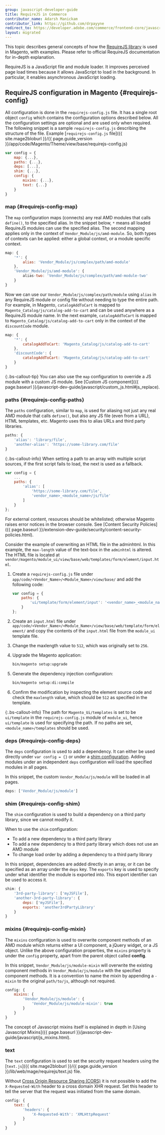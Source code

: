 ```yaml
---
group: javascript-developer-guide
title: RequireJS in Commerce
contributor_name: Adarsh Manickam
contributor_link: https://github.com/drpayyne
redirect_to: https://developer.adobe.com/commerce/frontend-core/javascript/requirejs/
layout: migrated
---
```


This topic describes general concepts of how the [RequireJS library](https://requirejs.org) is used in Magento, with examples. Please refer to official RequireJS documentation for in-depth explanation.

RequireJS is a JavaScript file and module loader. It improves perceived page load times because it allows JavaScript to load in the background. In particular, it enables asynchronous JavaScript loading.

## RequireJS configuration in Magento {#requirejs-config}

All configuration is done in the `requirejs-config.js` file. It has a single root object `config` which contains the configuration options described below. All the configuration settings are optional and are used only when required. The following snippet is a sample `requirejs-config.js` describing the structure of the file. Example [`requirejs-config.js` file]({{ site.mage2bloburl }}/{{ page.guide_version }}/app/code/Magento/Theme/view/base/requirejs-config.js)

```javascript
var config = {
    map: {...},
    paths: {...},
    deps: [...],
    shim: {...},
    config: {
        mixins: {...},
        text: {...}
    }
}
```

### map {#requirejs-config-map}

The `map` configuration maps (connects) any real AMD modules that calls `define()`, to the specified alias. In the snippet below, `*` means all loaded RequireJS modules can use the specified alias. The second mapping applies only in the context of `Vendor_Module/js/amd-module`. So, both types of contexts can be applied: either a global context, or a module specific context.

```javascript
map: {
    '*': {
        alias: 'Vendor_Module/js/complex/path/amd-module'
    },
    'Vendor_Module/js/amd-module': {
        alias-two: 'Vendor_Module/js/complex/path/amd-module-two'
    }
}
```

Now we can use our `Vendor_Module/js/complex/path/module` using `alias` in any RequireJS module or config file without needing to type the entire path. For example, in Magento, `catalogAddToCart` is mapped to `Magento_Catalog/js/catalog-add-to-cart` and can be used anywhere as a RequireJS module name. In the next example, `catalogAddToCart` is mapped to `Magento_Catalog/js/catalog-add-to-cart` only in the context of the `discountCode` module.

```javascript
map: {
    '*': {
        catalogAddToCart: 'Magento_Catalog/js/catalog-add-to-cart'
    },
    'discountCode': {
        catalogAddToCart: 'Magento_Catalog/js/catalog-add-to-cart'
    }
}
```

{:.bs-callout-tip}
You can also use the `map` configuration to override a JS module with a custom JS module. See [Custom JS component]({{ page.baseurl }}/javascript-dev-guide/javascript/custom_js.html#js_replace).

### paths {#requirejs-config-paths}

The `paths` configuration, similar to `map`, is used for aliasing not just any real AMD module that calls `define()`, but also any JS file (even from a URL), HTML templates, etc. Magento uses this to alias URLs and third party libraries.

```javascript
paths: {
    'alias': 'library/file',
    'another-alias': 'https://some-library.com/file'
}
```

{:.bs-callout-info}
When setting a path to an array with multiple script sources, if the first script fails to load, the next is used as a fallback.

```javascript
var config = {
    ...
    paths: {
        'alias': [
            'https://some-library.com/file',
            'vendor_name>_<module_name>/js/file'
        ]
    }
};
```

For external content, resources should be whitelisted; otherwise Magento raises error notices in the browser console. See [Content Security Policies]({{ page.baseurl }}/extension-dev-guide/security/content-security-policies.html).

Consider the example of overwriting an HTML file in the adminhtml.
In this example, the `max-length` value of the text-box in the `adminhtml` is altered. The HTML file is located at `vendor/magento/module_ui/view/base/web/templates/form/element/input.html`.

1. Create a `requirejs-config.js` file under `app/code/<Vendor_Name>/<Module_Name>/view/base/` and add the following code:

    ```javascript
    var config = {
        paths: {
            'ui/template/form/element/input': '<vendor_name>_<module_name>/template/form/element/input'
        }
    };
    ```

1. Create an `input.html` file under `app/code/<Vendor_Name>/<Module_Name>/view/base/web/template/form/element/` and copy the contents of the `input.html` file from the `module_ui` template file.
1. Change the maxlength value to `512`, which was originally set to `256`.
1. Upgrade the Magento application:

   ```bash
   bin/magento setup:upgrade
   ```

1. Generate the dependency injection configuration:

   ```bash
   bin/magento setup:di:compile
   ```

1. Confirm the modification by inspecting the element source code and check the `maxlength` value, which should be `512` as specified in the template.

{:.bs-callout-info}
The path for `Magento_Ui/templates` is set to be `ui/template` in the `requirejs-config.js` module of `module_ui`, hence `ui/template` is used for specifying the path. If no paths are set, `<module_name>/templates` should be used.

### deps {#requirejs-config-deps}

The `deps` configuration is used to add a dependency. It can either be used directly under `var config = {}` or under a [shim configuration](#requirejs-config-shim). Adding modules under an independent `deps` configuration will load the specified modules in all pages.

In this snippet, the custom `Vendor_Module/js/module` will be loaded in all pages.

```javascript
deps: ['Vendor_Module/js/module']
```

### shim {#requirejs-config-shim}

The `shim` configuration is used to build a dependency on a third party library, since we cannot modify it.

When to use the `shim` configuration:

-  To add a new dependency to a third party library
-  To add a new dependency to a third party library which does not use an AMD module
-  To change load order by adding a dependency to a third party library

In this snippet, dependencies are added directly in an array, or it can be specified as an array under the `deps` key. The `exports` key is used to specify under what identifier the module is exported into. This export identifier can be used to access it.

```javascript
shim: {
    '3rd-party-library': ['myJSFile'],
    'another-3rd-party-library': {
        deps: ['myJSFile'],
        exports: 'another3rdPartyLibrary'
    }
}
```

### mixins {#requirejs-config-mixin}

The `mixins` configuration is used to overwrite component methods of an AMD module which returns either a UI component, a jQuery widget, or a JS object. Unlike the above configuration properties, the `mixins` property is under the `config` property, apart from the parent object called **config**.

In this snippet, `Vendor_Module/js/module-mixin` will overwrite the existing component methods in `Vendor_Module/js/module` with the specified component methods. It is a convention to name the mixin by appending a `-mixin` to the original `path/to/js`, although not required.

```javascript
config: {
    mixins: {
        'Vendor_Module/js/module': {
            'Vendor_Module/js/module-mixin': true
        }
    }
}
```

The concept of Javascript mixins itself is explained in depth in [Using Javascript Mixins]({{ page.baseurl }}/javascript-dev-guide/javascript/js_mixins.html).

### text

The `text` configuration is used to set the security request headers using the [`text.js`]({{ site.mage2bloburl }}/{{ page.guide_version }}/lib/web/mage/requirejs/text.js) file.

Without [Cross Origin Resource Sharing (CORS)](https://en.wikipedia.org/wiki/Cross-origin_resource_sharing) it is not possible to add the `X-Requested-With` header to a cross domain XHR request. Set this header to tell the server that the request was initiated from the same domain.

```javascript
config: {
    text: {
        'headers': {
            'X-Requested-With': 'XMLHttpRequest'
        }
    }
}
```
